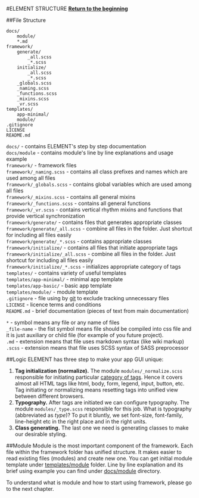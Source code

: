 #ELEMENT STRUCTURE
**[Return to the beginning](https://github.com/kalopsia/element/blob/master/docs/0_preface.md)**<br/>

##File Structure
```
docs/
    module/
    *.md
framework/
    generate/
        _all.scss
        _*.scss
    initialize/
        _all.scss
        _*.scss
    _globals.scss
    _naming.scss
    _functions.scss
    _mixins.scss
    _vr.scss
templates/
    app-minimal/
    module/
.gitignore
LICENSE
README.md
```

``docs/`` - contains ELEMENT's step by step documentation<br/>
``docs/module`` - contains module's line by line explanations and usage example<br/>
``framework/`` - framework files<br/>
``framework/_naming.scss`` - contains all class prefixes and names which are used among all files<br/>
``framework/_globals.scss`` - contains global variables which are used among all files<br/>
``framework/_mixins.scss`` - contains all general mixins<br/>
``framework/_functions.scss`` - contains all general functions<br/>
``framework/_vr.scss`` - contains vertical rhythm mixins and functions that provide vertical synchronization<br/>
``framework/generate/`` - contains files that generates appropriate classes<br/>
``framework/generate/_all.scss`` - combine all files in the folder. Just shortcut for including all files easily<br/>
``framework/generate/_*.scss`` - contains appropriate classes<br/>
``framework/initialize/`` - contains all files that initiate appropriate tags<br/>
``framework/initialize/_all.scss`` - combine all files in the folder. Just shortcut for including all files easily<br/>
``framework/initialize/_*.scss`` - initializes appropriate category of tags<br/>
``templates/`` - contains variety of useful templates<br/>
``templates/app-minimal/`` - minimal app template<br/>
``templates/app-basic/`` - basic app template<br/>
``templates/module/`` - module template<br/>
``.gitignore`` - file using by [git](http://en.wikipedia.org/wiki/Git_(software)) to exclude tracking unnecessary files<br/>
``LICENSE`` - licence terms and conditions<br/>
``README.md`` - brief documentation (pieces of text from main documentation)<br/>

``*`` - symbol means any file or any name of files<br/>
``_file-name`` - the fist symbol means file should be compiled into css file and it is just auxiliary or child file (for example of you future project).<br/>
``.md`` - extension means that file uses markdown syntax (like wiki markup)<br/>
``.scss`` - extension means that file uses SCSS syntax of SASS preprocessor

##Logic
ELEMENT has three step to make your app GUI unique:

1. **Tag initialization (normalize).** The module ``modules/_normalize.scss`` responsible for initiating particular [category of tags](http://www.w3schools.com/tags/ref_byfunc.asp). Hence it covers almost all HTML tags like html, body, form, legend, input, button, etc. Tag initiating or normalizing means resetting tags into unified view between different browsers.
2. **Typography.** After tags are initiated we can configure typography. The module ``modules/_type.scss`` responsible for this job. What is typography (abbreviated as *type*)? To put it bluntly, we set font-size, font-family, line-height etc in the right place and in the right units.
3. **Class generating.** The last one we need is generating classes to make our desirable styling.

##Module
Module is the most important component of the framework.
Each file within the framework folder has unified structure. It makes easier to read existing files (modules) and create new one. You can get initial module template under [templates/module](https://github.com/kalopsia/element/tree/master/templates/module) folder. Line by line explanation and its brief using example you can find under [docs/module](https://github.com/kalopsia/element/tree/master/docs/module) directory.

To understand what is module and how to start using framework, please go to the next chapter.
